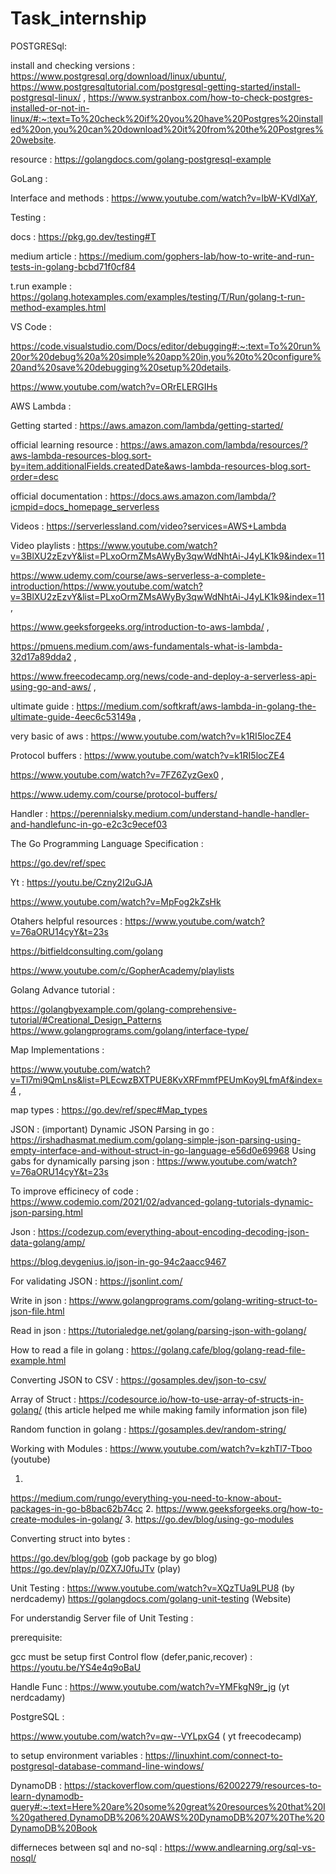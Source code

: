 # Task_internship


POSTGRESql: 

install and checking versions : https://www.postgresql.org/download/linux/ubuntu/, 
https://www.postgresqltutorial.com/postgresql-getting-started/install-postgresql-linux/ , 
https://www.systranbox.com/how-to-check-postgres-installed-or-not-in-linux/#:~:text=To%20check%20if%20you%20have%20Postgres%20installed%20on,you%20can%20download%20it%20from%20the%20Postgres%20website.

resource : https://golangdocs.com/golang-postgresql-example





GoLang : 

Interface and methods : https://www.youtube.com/watch?v=lbW-KVdIXaY,




Testing : 

docs : https://pkg.go.dev/testing#T

medium article : https://medium.com/gophers-lab/how-to-write-and-run-tests-in-golang-bcbd71f0cf84

t.run example : https://golang.hotexamples.com/examples/testing/T/Run/golang-t-run-method-examples.html



VS Code : 

https://code.visualstudio.com/Docs/editor/debugging#:~:text=To%20run%20or%20debug%20a%20simple%20app%20in,you%20to%20configure%20and%20save%20debugging%20setup%20details.

https://www.youtube.com/watch?v=ORrELERGIHs


AWS Lambda :

Getting started : https://aws.amazon.com/lambda/getting-started/

official learning resource : https://aws.amazon.com/lambda/resources/?aws-lambda-resources-blog.sort-by=item.additionalFields.createdDate&aws-lambda-resources-blog.sort-order=desc

official documentation : https://docs.aws.amazon.com/lambda/?icmpid=docs_homepage_serverless

Videos : https://serverlessland.com/video?services=AWS+Lambda

Video playlists : https://www.youtube.com/watch?v=3BlXU2zEzvY&list=PLxoOrmZMsAWyBy3qwWdNhtAi-J4yLK1k9&index=11

https://www.udemy.com/course/aws-serverless-a-complete-introduction/https://www.youtube.com/watch?v=3BlXU2zEzvY&list=PLxoOrmZMsAWyBy3qwWdNhtAi-J4yLK1k9&index=11 ,

https://www.geeksforgeeks.org/introduction-to-aws-lambda/ ,

https://pmuens.medium.com/aws-fundamentals-what-is-lambda-32d17a89dda2 ,

https://www.freecodecamp.org/news/code-and-deploy-a-serverless-api-using-go-and-aws/ ,

ultimate guide :  https://medium.com/softkraft/aws-lambda-in-golang-the-ultimate-guide-4eec6c53149a , 

very basic of aws : https://www.youtube.com/watch?v=k1RI5locZE4

Protocol buffers : https://www.youtube.com/watch?v=k1RI5locZE4

https://www.youtube.com/watch?v=7FZ6ZyzGex0 , 

https://www.udemy.com/course/protocol-buffers/


Handler : 
https://perennialsky.medium.com/understand-handle-handler-and-handlefunc-in-go-e2c3c9ecef03



The Go Programming Language Specification : 

https://go.dev/ref/spec

Yt : https://youtu.be/Czny2I2uGJA

https://www.youtube.com/watch?v=MpFog2kZsHk

Otahers helpful resources : 
https://www.youtube.com/watch?v=76aORU14cyY&t=23s

https://bitfieldconsulting.com/golang

https://www.youtube.com/c/GopherAcademy/playlists



Golang Advance tutorial : 

https://golangbyexample.com/golang-comprehensive-tutorial/#Creational_Design_Patterns
https://www.golangprograms.com/golang/interface-type/


Map Implementations : 

https://www.youtube.com/watch?v=Tl7mi9QmLns&list=PLEcwzBXTPUE8KvXRFmmfPEUmKoy9LfmAf&index=4 ,

map types : https://go.dev/ref/spec#Map_types






JSON :
(important)  Dynamic JSON Parsing in go : https://irshadhasmat.medium.com/golang-simple-json-parsing-using-empty-interface-and-without-struct-in-go-language-e56d0e69968
Using gabs for dynamically parsing json : https://www.youtube.com/watch?v=76aORU14cyY&t=23s


To improve efficinecy of code : https://www.codemio.com/2021/02/advanced-golang-tutorials-dynamic-json-parsing.html

Json : https://codezup.com/everything-about-encoding-decoding-json-data-golang/amp/

https://blog.devgenius.io/json-in-go-94c2aacc9467

For validating JSON : https://jsonlint.com/

Write in json : https://www.golangprograms.com/golang-writing-struct-to-json-file.html

Read in json : https://tutorialedge.net/golang/parsing-json-with-golang/

How to read a file in golang : https://golang.cafe/blog/golang-read-file-example.html

Converting JSON to CSV : https://gosamples.dev/json-to-csv/

Array of Struct : https://codesource.io/how-to-use-array-of-structs-in-golang/  (this article helped me while making family information json file)

Random function in golang : https://gosamples.dev/random-string/

Working with Modules : 
https://www.youtube.com/watch?v=kzhTl7-Tboo (youtube)

1.
https://medium.com/rungo/everything-you-need-to-know-about-packages-in-go-b8bac62b74cc
2.
https://www.geeksforgeeks.org/how-to-create-modules-in-golang/
3.
https://go.dev/blog/using-go-modules

Converting struct into bytes :

https://go.dev/blog/gob (gob package by go blog)
https://go.dev/play/p/0ZX7J0fuJTv (play)



Unit Testing : 
https://www.youtube.com/watch?v=XQzTUa9LPU8 (by nerdcademy)
https://golangdocs.com/golang-unit-testing (Website)


For understandig Server file of Unit Testing :

prerequisite:

gcc must be setup first
Control flow (defer,panic,recover) : https://youtu.be/YS4e4q9oBaU 

Handle Func : https://www.youtube.com/watch?v=YMFkgN9r_jg (yt nerdcadamy)




PostgreSQL :

https://www.youtube.com/watch?v=qw--VYLpxG4  ( yt freecodecamp)

to setup environment variables : https://linuxhint.com/connect-to-postgresql-database-command-line-windows/

DynamoDB :
https://stackoverflow.com/questions/62002279/resources-to-learn-dynamodb-query#:~:text=Here%20are%20some%20great%20resources%20that%20I%20gathered,DynamoDB%206%20AWS%20DynamoDB%207%20The%20DynamoDB%20Book

differneces between sql and no-sql : https://www.andlearning.org/sql-vs-nosql/




